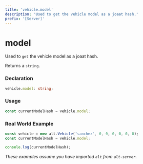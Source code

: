```yaml
---
title: 'vehicle.model'
description: 'Used to get the vehicle model as a joaat hash.'
prefix: '[Server]'
---
```


# model

Used to `get` the vehicle model as a joaat hash.

Returns a `string`.

### Declaration

```typescript
vehicle.model: string;
```

### Usage

```js
const currentModelHash = vehicle.model;
```

### Real World Example

```js
const vehicle = new alt.Vehicle('sanchez', 0, 0, 0, 0, 0, 0);
const currentModelHash = vehicle.model;

console.log(currentModelHash);
```

_These examples assume you have imported `alt` from `alt-server`._